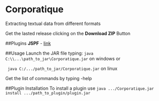 Corporatique
============

Extracting textual data from different formats

Get the lasted release clicking on the **Download ZIP** Button

##Plugins
**JSPF** - [link](http://code.google.com/p/jspf/)

##Usage
Launch the JAR file typing:
`java C:\\...\path_to_jar\Corporatique.jar` on windows or

` java C:/.../path_to_jar/Corporatique.jar` on linux

Get the list of commands by typing -help

##Plugin Installation
To install a plugin use 
`java .../Corporatique.jar install .../path_to_plugin/plugin.jar`

